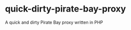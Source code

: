 quick-dirty-pirate-bay-proxy
============================

A quick and dirty Pirate Bay proxy written in PHP
